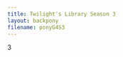 ```yaml
---
title: Twilight's Library Season 3
layout: backpony
filename: ponyG4S3
--- 
```

<div id="jsonindex">3</div>
<script src="/src/js/auto.js"></script>